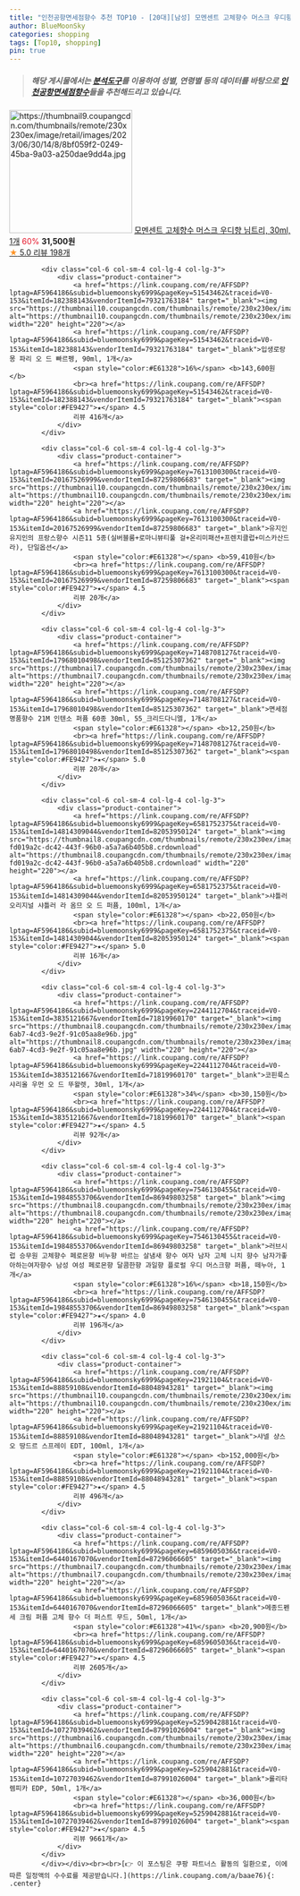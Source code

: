 ```yaml
---
title: "인천공항면세점향수 추천 TOP10 - [20대][남성] 모멘센트 고체향수 머스크 우디향 님트리, 30ml, 1개"
author: BlueMoonSky
categories: shopping
tags: [Top10, shopping]
pin: true
---
```


> ##### 해당 게시물에서는 [**분석도구**](https://itemscout.io/)를 이용하여 **성별**, **연령별** 등의 데이터를 바탕으로 [**인천공항면세점향수**](https://link.coupang.com/a/baae76)들을 추천해드리고 있습니다.
<div class="container"><div class="row">
            <div class="col-6 col-sm-4 col-lg-4 col-lg-3">
                <div class="product-container">
                    <a href="https://link.coupang.com/re/AFFSDP?lptag=AF5964186&subid=bluemoonsky6999&pageKey=7440081174&traceid=V0-153&itemId=19344731304&vendorItemId=86432110173" target="_blank"><img src="https://thumbnail9.coupangcdn.com/thumbnails/remote/230x230ex/image/retail/images/2023/06/30/14/8/8bf059f2-0249-45ba-9a03-a250dae9dd4a.jpg" alt="https://thumbnail9.coupangcdn.com/thumbnails/remote/230x230ex/image/retail/images/2023/06/30/14/8/8bf059f2-0249-45ba-9a03-a250dae9dd4a.jpg" width="220" height="220"></a>
                    <a href="https://link.coupang.com/re/AFFSDP?lptag=AF5964186&subid=bluemoonsky6999&pageKey=7440081174&traceid=V0-153&itemId=19344731304&vendorItemId=86432110173" target="_blank">모멘센트 고체향수 머스크 우디향 님트리, 30ml, 1개</a>
                    <span style="color:#E61328">60%</span> <b>31,500원</b>
                    <br><a href="https://link.coupang.com/re/AFFSDP?lptag=AF5964186&subid=bluemoonsky6999&pageKey=7440081174&traceid=V0-153&itemId=19344731304&vendorItemId=86432110173" target="_blank"><span style="color:#FE9427">★</span> 5.0
                    리뷰 198개</a>
                </div>
            </div>
            
            <div class="col-6 col-sm-4 col-lg-4 col-lg-3">
                <div class="product-container">
                    <a href="https://link.coupang.com/re/AFFSDP?lptag=AF5964186&subid=bluemoonsky6999&pageKey=51543462&traceid=V0-153&itemId=182388143&vendorItemId=79321763184" target="_blank"><img src="https://thumbnail10.coupangcdn.com/thumbnails/remote/230x230ex/image/vendor_inventory/8551/992ad618f4fa55e8925bb2b8862726ba8bc2e1499ae63e72569eb22f26da.jpg" alt="https://thumbnail10.coupangcdn.com/thumbnails/remote/230x230ex/image/vendor_inventory/8551/992ad618f4fa55e8925bb2b8862726ba8bc2e1499ae63e72569eb22f26da.jpg" width="220" height="220"></a>
                    <a href="https://link.coupang.com/re/AFFSDP?lptag=AF5964186&subid=bluemoonsky6999&pageKey=51543462&traceid=V0-153&itemId=182388143&vendorItemId=79321763184" target="_blank">입생로랑 몽 파리 오 드 빠르펭, 90ml, 1개</a>
                    <span style="color:#E61328">16%</span> <b>143,600원</b>
                    <br><a href="https://link.coupang.com/re/AFFSDP?lptag=AF5964186&subid=bluemoonsky6999&pageKey=51543462&traceid=V0-153&itemId=182388143&vendorItemId=79321763184" target="_blank"><span style="color:#FE9427">★</span> 4.5
                    리뷰 416개</a>
                </div>
            </div>
            
            <div class="col-6 col-sm-4 col-lg-4 col-lg-3">
                <div class="product-container">
                    <a href="https://link.coupang.com/re/AFFSDP?lptag=AF5964186&subid=bluemoonsky6999&pageKey=7613100300&traceid=V0-153&itemId=20167526999&vendorItemId=87259806683" target="_blank"><img src="https://thumbnail10.coupangcdn.com/thumbnails/remote/230x230ex/image/vendor_inventory/5d6e/bb3161513c71fee89258567b10e0bab91d31243b33b30b4a735c6f878dac.jpg" alt="https://thumbnail10.coupangcdn.com/thumbnails/remote/230x230ex/image/vendor_inventory/5d6e/bb3161513c71fee89258567b10e0bab91d31243b33b30b4a735c6f878dac.jpg" width="220" height="220"></a>
                    <a href="https://link.coupang.com/re/AFFSDP?lptag=AF5964186&subid=bluemoonsky6999&pageKey=7613100300&traceid=V0-153&itemId=20167526999&vendorItemId=87259806683" target="_blank">유지인 유지인의 프랑스향수 시즌11 5종(실버블룸+로마니뷰티풀 걸+온리미패션+프렌치클럽+미스카산드라), 단일옵션</a>
                    <span style="color:#E61328"></span> <b>59,410원</b>
                    <br><a href="https://link.coupang.com/re/AFFSDP?lptag=AF5964186&subid=bluemoonsky6999&pageKey=7613100300&traceid=V0-153&itemId=20167526999&vendorItemId=87259806683" target="_blank"><span style="color:#FE9427">★</span> 4.5
                    리뷰 20개</a>
                </div>
            </div>
            
            <div class="col-6 col-sm-4 col-lg-4 col-lg-3">
                <div class="product-container">
                    <a href="https://link.coupang.com/re/AFFSDP?lptag=AF5964186&subid=bluemoonsky6999&pageKey=7148708127&traceid=V0-153&itemId=17968010498&vendorItemId=85125307362" target="_blank"><img src="https://thumbnail7.coupangcdn.com/thumbnails/remote/230x230ex/image/vendor_inventory/5518/3a0cb60e6ae48aa67f35551612281c091fa581c2b56a4bf52efe14fbccb2.jpg" alt="https://thumbnail7.coupangcdn.com/thumbnails/remote/230x230ex/image/vendor_inventory/5518/3a0cb60e6ae48aa67f35551612281c091fa581c2b56a4bf52efe14fbccb2.jpg" width="220" height="220"></a>
                    <a href="https://link.coupang.com/re/AFFSDP?lptag=AF5964186&subid=bluemoonsky6999&pageKey=7148708127&traceid=V0-153&itemId=17968010498&vendorItemId=85125307362" target="_blank">면세점 명품향수 21M 인텐소 퍼퓸 60종 30ml, 55_크리드다니엘, 1개</a>
                    <span style="color:#E61328"></span> <b>12,250원</b>
                    <br><a href="https://link.coupang.com/re/AFFSDP?lptag=AF5964186&subid=bluemoonsky6999&pageKey=7148708127&traceid=V0-153&itemId=17968010498&vendorItemId=85125307362" target="_blank"><span style="color:#FE9427">★</span> 5.0
                    리뷰 20개</a>
                </div>
            </div>
            
            <div class="col-6 col-sm-4 col-lg-4 col-lg-3">
                <div class="product-container">
                    <a href="https://link.coupang.com/re/AFFSDP?lptag=AF5964186&subid=bluemoonsky6999&pageKey=6581752375&traceid=V0-153&itemId=14814309044&vendorItemId=82053950124" target="_blank"><img src="https://thumbnail8.coupangcdn.com/thumbnails/remote/230x230ex/image/retail/images/928482285533572-fd019a2c-dc42-443f-96b0-a5a7a6b405b8.crdownload" alt="https://thumbnail8.coupangcdn.com/thumbnails/remote/230x230ex/image/retail/images/928482285533572-fd019a2c-dc42-443f-96b0-a5a7a6b405b8.crdownload" width="220" height="220"></a>
                    <a href="https://link.coupang.com/re/AFFSDP?lptag=AF5964186&subid=bluemoonsky6999&pageKey=6581752375&traceid=V0-153&itemId=14814309044&vendorItemId=82053950124" target="_blank">샤틀러 오리지널 샤틀러 라 옴므 오 드 퍼퓸, 100ml, 1개</a>
                    <span style="color:#E61328"></span> <b>22,050원</b>
                    <br><a href="https://link.coupang.com/re/AFFSDP?lptag=AF5964186&subid=bluemoonsky6999&pageKey=6581752375&traceid=V0-153&itemId=14814309044&vendorItemId=82053950124" target="_blank"><span style="color:#FE9427">★</span> 5.0
                    리뷰 16개</a>
                </div>
            </div>
            
            <div class="col-6 col-sm-4 col-lg-4 col-lg-3">
                <div class="product-container">
                    <a href="https://link.coupang.com/re/AFFSDP?lptag=AF5964186&subid=bluemoonsky6999&pageKey=2244112704&traceid=V0-153&itemId=3835121667&vendorItemId=71819960170" target="_blank"><img src="https://thumbnail8.coupangcdn.com/thumbnails/remote/230x230ex/image/retail/images/2020/09/02/12/3/845d9323-6ab7-4cd3-9e2f-91c05aa8e96b.jpg" alt="https://thumbnail8.coupangcdn.com/thumbnails/remote/230x230ex/image/retail/images/2020/09/02/12/3/845d9323-6ab7-4cd3-9e2f-91c05aa8e96b.jpg" width="220" height="220"></a>
                    <a href="https://link.coupang.com/re/AFFSDP?lptag=AF5964186&subid=bluemoonsky6999&pageKey=2244112704&traceid=V0-153&itemId=3835121667&vendorItemId=71819960170" target="_blank">코핀룩스 샤리올 우먼 오 드 뚜왈렛, 30ml, 1개</a>
                    <span style="color:#E61328">34%</span> <b>30,150원</b>
                    <br><a href="https://link.coupang.com/re/AFFSDP?lptag=AF5964186&subid=bluemoonsky6999&pageKey=2244112704&traceid=V0-153&itemId=3835121667&vendorItemId=71819960170" target="_blank"><span style="color:#FE9427">★</span> 4.5
                    리뷰 92개</a>
                </div>
            </div>
            
            <div class="col-6 col-sm-4 col-lg-4 col-lg-3">
                <div class="product-container">
                    <a href="https://link.coupang.com/re/AFFSDP?lptag=AF5964186&subid=bluemoonsky6999&pageKey=7546130455&traceid=V0-153&itemId=19848553706&vendorItemId=86949803258" target="_blank"><img src="https://thumbnail8.coupangcdn.com/thumbnails/remote/230x230ex/image/vendor_inventory/3e03/4dedddb29d7ee85f57944bf65252663a3739f1288bcb91464a31f2b0603b.jpg" alt="https://thumbnail8.coupangcdn.com/thumbnails/remote/230x230ex/image/vendor_inventory/3e03/4dedddb29d7ee85f57944bf65252663a3739f1288bcb91464a31f2b0603b.jpg" width="220" height="220"></a>
                    <a href="https://link.coupang.com/re/AFFSDP?lptag=AF5964186&subid=bluemoonsky6999&pageKey=7546130455&traceid=V0-153&itemId=19848553706&vendorItemId=86949803258" target="_blank">러브시럽 승무원 고체향수 페로몬향 비누향 바르는 살냄새 향수 여자 남자 고체 니치 향수 남자가좋아하는여자향수 남성 여성 페로몬향 달콤한향 과일향 플로럴 우디 머스크향 퍼퓸, 떼누아, 1개</a>
                    <span style="color:#E61328">16%</span> <b>18,150원</b>
                    <br><a href="https://link.coupang.com/re/AFFSDP?lptag=AF5964186&subid=bluemoonsky6999&pageKey=7546130455&traceid=V0-153&itemId=19848553706&vendorItemId=86949803258" target="_blank"><span style="color:#FE9427">★</span> 4.0
                    리뷰 196개</a>
                </div>
            </div>
            
            <div class="col-6 col-sm-4 col-lg-4 col-lg-3">
                <div class="product-container">
                    <a href="https://link.coupang.com/re/AFFSDP?lptag=AF5964186&subid=bluemoonsky6999&pageKey=21921104&traceid=V0-153&itemId=88859108&vendorItemId=88048943281" target="_blank"><img src="https://thumbnail10.coupangcdn.com/thumbnails/remote/230x230ex/image/vendor_inventory/02c7/d9b4a699070c5655450e042bb1033356a752d8cb925e4bcff55f54678ac9.jpg" alt="https://thumbnail10.coupangcdn.com/thumbnails/remote/230x230ex/image/vendor_inventory/02c7/d9b4a699070c5655450e042bb1033356a752d8cb925e4bcff55f54678ac9.jpg" width="220" height="220"></a>
                    <a href="https://link.coupang.com/re/AFFSDP?lptag=AF5964186&subid=bluemoonsky6999&pageKey=21921104&traceid=V0-153&itemId=88859108&vendorItemId=88048943281" target="_blank">샤넬 샹스 오 땅드르 스프레이 EDT, 100ml, 1개</a>
                    <span style="color:#E61328"></span> <b>152,000원</b>
                    <br><a href="https://link.coupang.com/re/AFFSDP?lptag=AF5964186&subid=bluemoonsky6999&pageKey=21921104&traceid=V0-153&itemId=88859108&vendorItemId=88048943281" target="_blank"><span style="color:#FE9427">★</span> 4.5
                    리뷰 496개</a>
                </div>
            </div>
            
            <div class="col-6 col-sm-4 col-lg-4 col-lg-3">
                <div class="product-container">
                    <a href="https://link.coupang.com/re/AFFSDP?lptag=AF5964186&subid=bluemoonsky6999&pageKey=6859605036&traceid=V0-153&itemId=6440167070&vendorItemId=87296066605" target="_blank"><img src="https://thumbnail7.coupangcdn.com/thumbnails/remote/230x230ex/image/vendor_inventory/5360/cc4fcbd354e260c34ca92263793193a33913515c1af36795353404f78259.jpg" alt="https://thumbnail7.coupangcdn.com/thumbnails/remote/230x230ex/image/vendor_inventory/5360/cc4fcbd354e260c34ca92263793193a33913515c1af36795353404f78259.jpg" width="220" height="220"></a>
                    <a href="https://link.coupang.com/re/AFFSDP?lptag=AF5964186&subid=bluemoonsky6999&pageKey=6859605036&traceid=V0-153&itemId=6440167070&vendorItemId=87296066605" target="_blank">메종드펜세 크림 퍼퓸 고체 향수 더 퍼스트 무드, 50ml, 1개</a>
                    <span style="color:#E61328">41%</span> <b>20,900원</b>
                    <br><a href="https://link.coupang.com/re/AFFSDP?lptag=AF5964186&subid=bluemoonsky6999&pageKey=6859605036&traceid=V0-153&itemId=6440167070&vendorItemId=87296066605" target="_blank"><span style="color:#FE9427">★</span> 4.5
                    리뷰 2605개</a>
                </div>
            </div>
            
            <div class="col-6 col-sm-4 col-lg-4 col-lg-3">
                <div class="product-container">
                    <a href="https://link.coupang.com/re/AFFSDP?lptag=AF5964186&subid=bluemoonsky6999&pageKey=5259042881&traceid=V0-153&itemId=10727039462&vendorItemId=87991026004" target="_blank"><img src="https://thumbnail6.coupangcdn.com/thumbnails/remote/230x230ex/image/vendor_inventory/c7e7/8b0545180ebb4bfa18ea8c6a54441ad65cae5a23727ff51b4d74ef62d046.jpg" alt="https://thumbnail6.coupangcdn.com/thumbnails/remote/230x230ex/image/vendor_inventory/c7e7/8b0545180ebb4bfa18ea8c6a54441ad65cae5a23727ff51b4d74ef62d046.jpg" width="220" height="220"></a>
                    <a href="https://link.coupang.com/re/AFFSDP?lptag=AF5964186&subid=bluemoonsky6999&pageKey=5259042881&traceid=V0-153&itemId=10727039462&vendorItemId=87991026004" target="_blank">롤리타렘피카 EDP, 50ml, 1개</a>
                    <span style="color:#E61328"></span> <b>36,000원</b>
                    <br><a href="https://link.coupang.com/re/AFFSDP?lptag=AF5964186&subid=bluemoonsky6999&pageKey=5259042881&traceid=V0-153&itemId=10727039462&vendorItemId=87991026004" target="_blank"><span style="color:#FE9427">★</span> 4.5
                    리뷰 9661개</a>
                </div>
            </div>
            </div></div><br><br>[👉 이 포스팅은 쿠팡 파트너스 활동의 일환으로, 이에 따른 일정액의 수수료를 제공받습니다.](https://link.coupang.com/a/baae76){: .center}